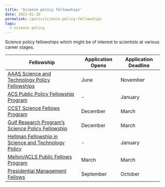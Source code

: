 ```yaml
---
title: 'Science policy fellowships'
date: 2021-01-16
permalink: /posts/science-policy-fellowships
tags:
  - science policy
---
```

Science policy fellowships which might be of interest to scientists at various career stages.

| Fellowship | Application Opens | Application Deadline |
|---|---|---|
| [AAAS Science and Technology Policy Fellowships](https://www.aaas.org/programs/science-technology-policy-fellowships) | June | November |
| [ACS Public Policy Fellowship Program](https://www.acs.org/content/acs/en/policy/policyfellowships/programs.html) | - | January |
| [CCST Science Fellows Program](https://ccst.us/ccst-science-fellows-program/) | December | March |
| [Gulf Research Program’s Science Policy Fellowship](https://www.nationalacademies.org/gulf/fellowships-and-grants/science-policy-fellowship) | December | March |
| [Hellman Fellowship in Science and Technology Policy](https://www.amacad.org/about/fellowships) | - | January |
| [Mellon/ACLS Public Fellows Program](https://www.acls.org/programs/publicfellows/) | March | March |
| [Presidential Management Fellows](https://www.pmf.gov/) | September | October |